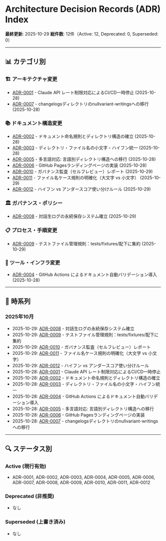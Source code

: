 # Architecture Decision Records (ADR) Index

**最終更新**: 2025-10-29
**総件数**: 12件（Active: 12, Deprecated: 0, Superseded: 0）

---

## 📊 カテゴリ別

### 🏗️ アーキテクチャ変更
- [ADR-0001](active/2025/10/20251028_0001_ci-cd-pause_architecture.md) - Claude API レート制限対応によるCI/CD一時停止 (2025-10-28)
- [ADR-0007](active/2025/10/20251028_0007_changelogs-migration-nullvariant-writings_architecture.md) - changelogsディレクトリのnullvariant-writingsへの移行 (2025-10-28)

### 📚 ドキュメント構造変更
- [ADR-0002](active/2025/10/20251028_0002_naming-structure_documentation.md) - ドキュメント命名規則とディレクトリ構造の確立 (2025-10-28)
- [ADR-0003](active/2025/10/20251028_0003_lowercase-hyphen-unification_documentation.md) - ディレクトリ・ファイル名の小文字・ハイフン統一 (2025-10-28)
- [ADR-0005](active/2025/10/20251028_0005_multilingual-directory-structure_documentation.md) - 多言語対応: 言語別ディレクトリ構造への移行 (2025-10-28)
- [ADR-0006](active/2025/10/20251028_0006_github-pages-landing-implementation_documentation.md) - GitHub Pagesランディングページの実装 (2025-10-28)
- [ADR-0010](active/2025/10/20251029_0010_governance-audit_documentation.md) - ガバナンス監査（セルフレビュー）レポート (2025-10-29)
- [ADR-0011](active/2025/10/20251029_0011_filename-case-convention_documentation.md) - ファイル名ケース規則の明確化（大文字 vs 小文字） (2025-10-29)
- [ADR-0012](active/2025/10/20251029_0012_hyphen-underscore-convention_documentation.md) - ハイフン vs アンダースコア使い分けルール (2025-10-29)

### 🏛️ ガバナンス・ポリシー
- [ADR-0008](active/2025/10/20251029_0008_dialogue-log-persistence-system_governance.md) - 対話生ログの永続保存システム確立 (2025-10-29)

### 📋 プロセス・手順変更
- [ADR-0009](active/2025/10/20251029_0009_test-fixtures-management_process.md) - テストファイル管理規則：tests/fixtures/配下に集約 (2025-10-29)

### 🔧 ツール・インフラ変更
- [ADR-0004](active/2025/10/20251028_0004_github-actions-doc-validation_tooling.md) - GitHub Actions によるドキュメント自動バリデーション導入 (2025-10-28)

---

## 📅 時系列

### 2025年10月
- 2025-10-29: [ADR-0008](active/2025/10/20251029_0008_dialogue-log-persistence-system_governance.md) - 対話生ログの永続保存システム確立
- 2025-10-29: [ADR-0009](active/2025/10/20251029_0009_test-fixtures-management_process.md) - テストファイル管理規則：tests/fixtures/配下に集約
- 2025-10-29: [ADR-0010](active/2025/10/20251029_0010_governance-audit_documentation.md) - ガバナンス監査（セルフレビュー）レポート
- 2025-10-29: [ADR-0011](active/2025/10/20251029_0011_filename-case-convention_documentation.md) - ファイル名ケース規則の明確化（大文字 vs 小文字）
- 2025-10-29: [ADR-0012](active/2025/10/20251029_0012_hyphen-underscore-convention_documentation.md) - ハイフン vs アンダースコア使い分けルール
- 2025-10-28: [ADR-0001](active/2025/10/20251028_0001_ci-cd-pause_architecture.md) - Claude API レート制限対応によるCI/CD一時停止
- 2025-10-28: [ADR-0002](active/2025/10/20251028_0002_naming-structure_documentation.md) - ドキュメント命名規則とディレクトリ構造の確立
- 2025-10-28: [ADR-0003](active/2025/10/20251028_0003_lowercase-hyphen-unification_documentation.md) - ディレクトリ・ファイル名の小文字・ハイフン統一
- 2025-10-28: [ADR-0004](active/2025/10/20251028_0004_github-actions-doc-validation_tooling.md) - GitHub Actions によるドキュメント自動バリデーション導入
- 2025-10-28: [ADR-0005](active/2025/10/20251028_0005_multilingual-directory-structure_documentation.md) - 多言語対応: 言語別ディレクトリ構造への移行
- 2025-10-28: [ADR-0006](active/2025/10/20251028_0006_github-pages-landing-implementation_documentation.md) - GitHub Pagesランディングページの実装
- 2025-10-28: [ADR-0007](active/2025/10/20251028_0007_changelogs-migration-nullvariant-writings_architecture.md) - changelogsディレクトリのnullvariant-writingsへの移行

---

## 🔍 ステータス別

### Active (現行有効)
- ADR-0001, ADR-0002, ADR-0003, ADR-0004, ADR-0005, ADR-0006, ADR-0007, ADR-0008, ADR-0009, ADR-0010, ADR-0011, ADR-0012

### Deprecated (非推奨)
- なし

### Superseded (上書き済み)
- なし
